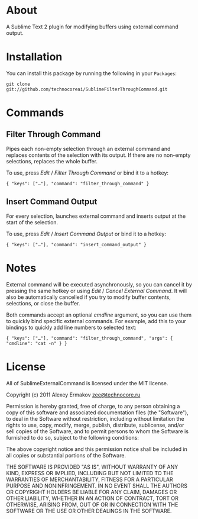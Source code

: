 About
=====

A Sublime Text 2 plugin for modifying buffers using external command output.

Installation
============

You can install this package by running the following in your `Packages`:

    git clone git://github.com/technocoreai/SublimeFilterThroughCommand.git

Commands
========

Filter Through Command
----------------------

Pipes each non-empty selection through an external command and replaces contents of the selection with its output. If there are no non-empty selections, replaces the whole buffer.

To use, press *Edit* / *Filter Through Command* or bind it to a hotkey:

    { "keys": ["…"], "command": "filter_through_command" }


Insert Command Output
---------------------

For every selection, launches external command and inserts output at the start of the selection.

To use, press *Edit* / *Insert Command Output* or bind it to a hotkey:

    { "keys": ["…"], "command": "insert_command_output" }


Notes
=====

External command will be executed asynchronously, so you can cancel it by pressing the same hotkey or using *Edit* / *Cancel External Command*. It will also be automatically cancelled if you try to modify buffer contents, selections, or close the buffer.

Both commands accept an optional *cmdline* argument, so you can use them to quickly bind specific external commands. For example,
add this to your bindings to quickly add line numbers to selected text:

    { "keys": ["…"], "command": "filter_through_command", "args": { "cmdline": "cat -n" } }

License
=======

All of SublimeExternalCommand is licensed under the MIT license.

Copyright (c) 2011 Alexey Ermakov <zee@technocore.ru>

Permission is hereby granted, free of charge, to any person obtaining a copy of this software and associated documentation files (the "Software"), to deal in the Software without restriction, including without limitation the rights to use, copy, modify, merge, publish, distribute, sublicense, and/or sell copies of the Software, and to permit persons to whom the Software is furnished to do so, subject to the following conditions:

The above copyright notice and this permission notice shall be included in all copies or substantial portions of the Software.

THE SOFTWARE IS PROVIDED "AS IS", WITHOUT WARRANTY OF ANY KIND, EXPRESS OR IMPLIED, INCLUDING BUT NOT LIMITED TO THE WARRANTIES OF MERCHANTABILITY, FITNESS FOR A PARTICULAR PURPOSE AND NONINFRINGEMENT. IN NO EVENT SHALL THE AUTHORS OR COPYRIGHT HOLDERS BE LIABLE FOR ANY CLAIM, DAMAGES OR OTHER LIABILITY, WHETHER IN AN ACTION OF CONTRACT, TORT OR OTHERWISE, ARISING FROM, OUT OF OR IN CONNECTION WITH THE SOFTWARE OR THE USE OR OTHER DEALINGS IN THE SOFTWARE.
